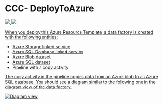 
# CCC- DeployToAzure


<a href="https://azuredeploy.net/" target="_blank">
    <img src="http://azuredeploy.net/deploybutton.png"/>
</a>

<a href="https://portal.azure.com/#create/Microsoft.Template/uri/https://raw.githubusercontent.com/Azure/azure-quickstart-templates/master/101-data-factory-blob-to-sql-copy/azuredeploy.json" target="_blank">
    <img src="http://azuredeploy.net/deploybutton.png"/>
    
    
When you deploy this Azure Resource Template, a data factory is created with the following entities: 

- Azure Storage linked service
- Azure SQL Database linked service
- Azure Blob dataset
- Azure SQL dataset
- Pipeline with a copy activity 

The copy activity in the pipeline copies data from an Azure blob to an Azure SQL database. You should see a diagram similar to the following one in the diagram view of the data factory.  

![Diagram view](images/adfDiagram.PNG)

